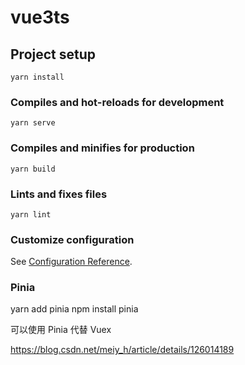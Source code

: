 # vue3ts

## Project setup
```
yarn install
```

### Compiles and hot-reloads for development
```
yarn serve
```

### Compiles and minifies for production
```
yarn build
```

### Lints and fixes files
```
yarn lint
```

### Customize configuration
See [Configuration Reference](https://cli.vuejs.org/config/).

### Pinia 
yarn add pinia
npm install pinia

可以使用 Pinia 代替 Vuex

https://blog.csdn.net/meiy_h/article/details/126014189

